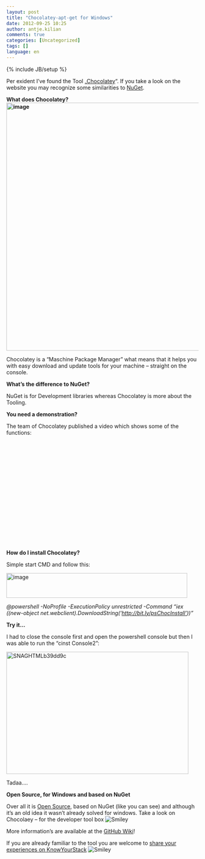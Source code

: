 ```yaml
---
layout: post
title: "Chocolatey-apt-get for Windows"
date: 2012-09-25 10:25
author: antje.kilian
comments: true
categories: [Uncategorized]
tags: []
language: en
---
```

{% include JB/setup %}
&nbsp;

Per exident I’ve found the Tool „<a href="http://chocolatey.org/">Chocolatey</a>“. If you take a look on the website you may recognize some similarities to <a href="http://nuget.org/">NuGet</a>.

<strong>What does Chocolatey?<a href="http://code-inside.de/blog-in/wp-content/uploads/image163.png"><img style="background-image: none; padding-left: 0px; padding-right: 0px; display: inline; padding-top: 0px; border: 0px;" title="image" src="http://code-inside.de/blog-in/wp-content/uploads/image_thumb71.png" border="0" alt="image" width="506" height="649" /></a></strong>

Chocolatey is a “Maschine Package Manager” what means that it helps you with easy download and update tools for your machine – straight on the console.

<strong>What’s the difference to NuGet?</strong>

NuGet is for Development libraries whereas Chocolatey is more about the Tooling.

<strong>You need a demonstration?</strong>

The team of Chocolatey published a video which shows some of the functions:

&nbsp;
<div id="scid:5737277B-5D6D-4f48-ABFC-DD9C333F4C5D:070cdd04-02b7-44e5-90fa-0eedf3e04828" class="wlWriterEditableSmartContent" style="margin: 0px; display: inline; float: none; padding: 0px;">
<div><object width="448" height="252"><param name="movie" value="http://www.youtube.com/v/N-hWOUL8roU?hl=en&amp;hd=1" /><embed type="application/x-shockwave-flash" width="448" height="252" src="http://www.youtube.com/v/N-hWOUL8roU?hl=en&amp;hd=1"></embed></object></div>
</div>
<strong>How do I install Chocolatey?</strong>

Simple start CMD and follow this:

<img style="background-image: none; padding-left: 0px; padding-right: 0px; padding-top: 0px; border: 0px;" title="image" src="http://code-inside.de/blog/wp-content/uploads/image_thumb712.png" border="0" alt="image" width="474" height="65" />

<em>@powershell -NoProfile -ExecutionPolicy unrestricted -Command “iex ((new-object net.webclient).DownloadString(‘http://bit.ly/psChocInstall’))”</em>

<strong>Try it…</strong>

I had to close the console first and open the powershell console but then I was able to run the “cinst Console2”:

<a href="http://code-inside.de/blog-in/wp-content/uploads/SNAGHTMLb39dd9c.png"><img style="background-image: none; padding-left: 0px; padding-right: 0px; display: inline; padding-top: 0px; border: 0px;" title="SNAGHTMLb39dd9c" src="http://code-inside.de/blog-in/wp-content/uploads/SNAGHTMLb39dd9c_thumb.png" border="0" alt="SNAGHTMLb39dd9c" width="477" height="320" /></a>

Tadaa….

<strong>Open Source, for Windows and based on NuGet</strong>

<strong> </strong>

Over all it is <a href="https://github.com/chocolatey/chocolatey/">Open Source</a>, based on NuGet (like you can see) and although it’s an old idea it wasn’t already solved for windows. Take a look on Chocolaey – for the developer tool box <img class="wlEmoticon wlEmoticon-smile" style="border-style: none;" src="http://code-inside.de/blog-in/wp-content/uploads/wlEmoticon-smile16.png" alt="Smiley" />

More information’s are available at the <a href="https://github.com/chocolatey/chocolatey/wiki">GitHub Wiki</a>!

If you are already familiar to the tool you are welcome to <a href="http://www.knowyourstack.com/what-is/chocolatey">share your experiences on KnowYourStack</a> <img class="wlEmoticon wlEmoticon-smile" style="border-style: none;" src="http://code-inside.de/blog-in/wp-content/uploads/wlEmoticon-smile16.png" alt="Smiley" />
